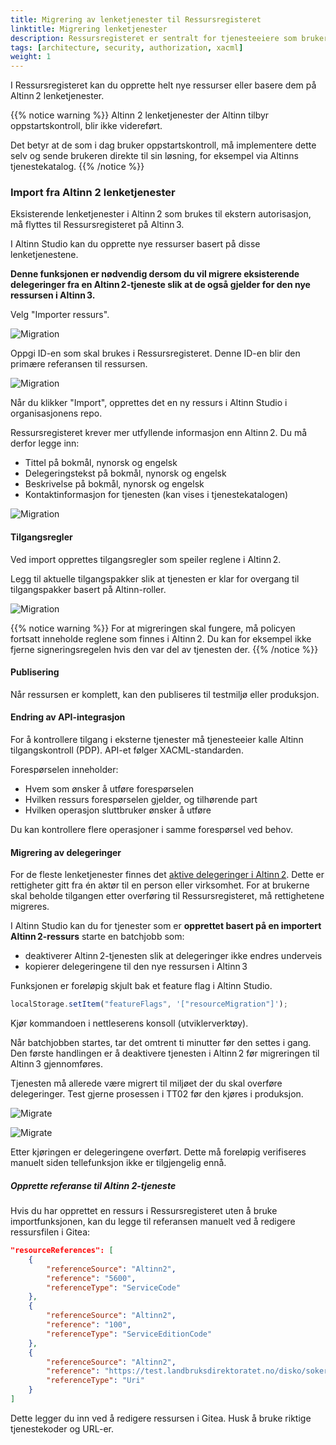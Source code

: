 ```yaml
---
title: Migrering av lenketjenester til Ressursregisteret
linktitle: Migrering lenketjenester
description: Ressursregisteret er sentralt for tjenesteeiere som bruker Altinn Autorisasjon til tilgangsstyring og -kontroll for tjenester de drifter utenfor Altinn.
tags: [architecture, security, authorization, xacml]
weight: 1
---
```


I Ressursregisteret kan du opprette helt nye ressurser eller basere dem på Altinn 2 lenketjenester.

{{% notice warning %}}
Altinn 2 lenketjenester der Altinn tilbyr oppstartskontroll, blir ikke videreført.

Det betyr at de som i dag bruker oppstartskontroll, må implementere dette selv og sende brukeren direkte til sin løsning, for eksempel via Altinns tjenestekatalog.
{{% /notice %}}

### Import fra Altinn 2 lenketjenester

Eksisterende lenketjenester i Altinn 2 som brukes til ekstern autorisasjon, må flyttes til Ressursregisteret på Altinn 3.

I Altinn Studio kan du opprette nye ressurser basert på disse lenketjenestene.

**Denne funksjonen er nødvendig dersom du vil migrere eksisterende delegeringer fra en Altinn 2-tjeneste slik at de også gjelder for den nye ressursen i Altinn 3.**

Velg "Importer ressurs".

![Migration](migrationstep1.png "Migration")

Oppgi ID-en som skal brukes i Ressursregisteret. Denne ID-en blir den primære referansen til ressursen.

![Migration](migrationstep2.png "Migration")

Når du klikker "Import", opprettes det en ny ressurs i Altinn Studio i organisasjonens repo.

Ressursregisteret krever mer utfyllende informasjon enn Altinn 2. Du må derfor legge inn:

- Tittel på bokmål, nynorsk og engelsk
- Delegeringstekst på bokmål, nynorsk og engelsk
- Beskrivelse på bokmål, nynorsk og engelsk
- Kontaktinformasjon for tjenesten (kan vises i tjenestekatalogen)

![Migration](migrationstep3.png "Migration")

#### Tilgangsregler

Ved import opprettes tilgangsregler som speiler reglene i Altinn 2.

Legg til aktuelle tilgangspakker slik at tjenesten er klar for overgang til tilgangspakker basert på Altinn-roller.

![Migration](migrationstep4.png "Migration")

{{% notice warning %}}
For at migreringen skal fungere, må policyen fortsatt inneholde reglene som finnes i Altinn 2. Du kan for eksempel ikke fjerne signeringsregelen hvis den var del av tjenesten der.
{{% /notice %}}

#### Publisering

Når ressursen er komplett, kan den publiseres til testmiljø eller produksjon.

#### Endring av API-integrasjon

For å kontrollere tilgang i eksterne tjenester må tjenesteeier kalle Altinn tilgangskontroll (PDP). API-et følger XACML-standarden.

Forespørselen inneholder:

- Hvem som ønsker å utføre forespørselen
- Hvilken ressurs forespørselen gjelder, og tilhørende part
- Hvilken operasjon sluttbruker ønsker å utføre

Du kan kontrollere flere operasjoner i samme forespørsel ved behov.

#### Migrering av delegeringer

For de fleste lenketjenester finnes det [aktive delegeringer i Altinn 2](https://github.com/Altinn/altinn-access-management/issues/579). Dette er rettigheter gitt fra én aktør til en person eller virksomhet. For at brukerne skal beholde tilgangen etter overføring til Ressursregisteret, må rettighetene migreres.

I Altinn Studio kan du for tjenester som er **opprettet basert på en importert Altinn 2-ressurs** starte en batchjobb som:

- deaktiverer Altinn 2-tjenesten slik at delegeringer ikke endres underveis
- kopierer delegeringene til den nye ressursen i Altinn 3

Funksjonen er foreløpig skjult bak et feature flag i Altinn Studio.

```javascript
localStorage.setItem("featureFlags", '["resourceMigration"]');
```

Kjør kommandoen i nettleserens konsoll (utviklerverktøy).

Når batchjobben startes, tar det omtrent ti minutter før den settes i gang. Den første handlingen er å deaktivere tjenesten i Altinn 2 før migreringen til Altinn 3 gjennomføres.

Tjenesten må allerede være migrert til miljøet der du skal overføre delegeringer. Test gjerne prosessen i TT02 før den kjøres i produksjon.

![Migrate](migrationstep5.png "Migreringsvalg i Altinn Studio")

![Migrate](migrationstep6.png "Migreringsvalg i Altinn Studio")

Etter kjøringen er delegeringene overført. Dette må foreløpig verifiseres manuelt siden tellefunksjon ikke er tilgjengelig ennå.

##### Opprette referanse til Altinn 2-tjeneste

Hvis du har opprettet en ressurs i Ressursregisteret uten å bruke importfunksjonen, kan du legge til referansen manuelt ved å redigere ressursfilen i Gitea:

```json
"resourceReferences": [
    {
        "referenceSource": "Altinn2",
        "reference": "5600",
        "referenceType": "ServiceCode"
    },
    {
        "referenceSource": "Altinn2",
        "reference": "100",
        "referenceType": "ServiceEditionCode"
    },
    {
        "referenceSource": "Altinn2",
        "reference": "https://test.landbruksdirektoratet.no/disko/soker",
        "referenceType": "Uri"
    }
]
```

Dette legger du inn ved å redigere ressursen i Gitea. Husk å bruke riktige tjenestekoder og URL-er.
